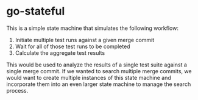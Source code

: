# go-stateful

This is a simple state machine that simulates the following workflow:

1. Initiate multiple test runs against a given merge commit
2. Wait for all of those test runs to be completed
3. Calculate the aggregate test results


This would be used to analyze the results of a single test suite against a single merge commit. If we wanted to search multiple merge commits, we would want to create multiple instances of this state machine and incorporate them into an even larger state machine to manage the search process.
